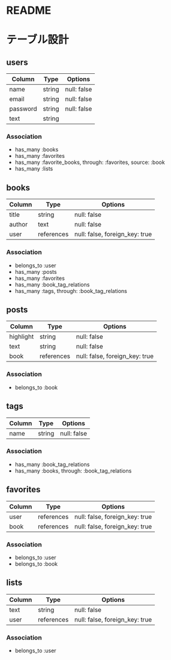 # README

# テーブル設計

## users

| Column   | Type   | Options     |
| -------- | ------ | ----------- |
| name     | string | null: false |
| email    | string | null: false |
| password | string | null: false |
| text     | string |             |

### Association
- has_many :books
- has_many :favorites
- has_many :favorite_books, through: :favorites, source: :book
- has_many :lists

## books

| Column | Type       | Options                        |
| ------ | ---------- | ------------------------------ |
| title  | string     | null: false                    |
| author | text       | null: false                    |
| user   | references | null: false, foreign_key: true |

### Association
- belongs_to :user
- has_many   :posts
- has_many   :favorites
- has_many   :book_tag_relations
- has_many   :tags, through: :book_tag_relations

## posts

| Column    | Type       | Options                        |
| --------- | ---------- | ------------------------------ |
| highlight | string     | null: false                    |
| text      | string     | null: false                    |
| book      | references | null: false, foreign_key: true |

### Association
- belongs_to :book

## tags

| Column | Type   | Options     |
| ------ | ------ | ----------- |
| name   | string | null: false |

### Association
- has_many :book_tag_relations
- has_many :books, through: :book_tag_relations

## favorites

| Column | Type       | Options                        |
| ------ | ---------- | ------------------------------ |
| user   | references | null: false, foreign_key: true |
| book   | references | null: false, foreign_key: true |

### Association
- belongs_to :user
- belongs_to :book

## lists

| Column | Type       | Options                        |
| ------ | ---------- | ------------------------------ |
| text   | string     | null: false                    |
| user   | references | null: false, foreign_key: true |

### Association
- belongs_to :user